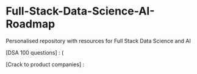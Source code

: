 # Full-Stack-Data-Science-AI-Roadmap
Personalised repository with resources for Full Stack Data Science and AI


[Roadmap]: (https://github.com/NavidBinAhmed/Full-Stack-Data-Science-AI-Roadmap/blob/main/Full%20Stack%20Data%20Science%20Roadmap.pdf)

[DSA 100 questions] : (

[Crack to product companies] : 

